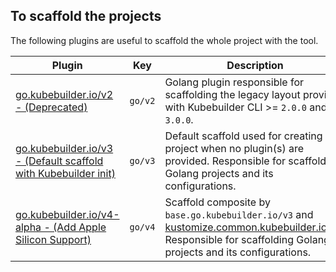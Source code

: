 ## To scaffold the projects

The following plugins are useful to scaffold the whole project with the tool.

| Plugin                                                                             | Key                  | Description                                                                                                                                                                                                                                  |
| ---------------------------------------------------------------------------------- | -------------------- | -------------------------------------------------------------------------------------------------------------------------------------------------------------------------------------------------------------------------------------------- |
| [go.kubebuilder.io/v2 - (Deprecated)](go-v2-plugin.md)                             | `go/v2`              | Golang plugin responsible for scaffolding the legacy layout provided with Kubebuilder CLI >= `2.0.0` and < `3.0.0`.                                                                                                                          |
| [go.kubebuilder.io/v3 - (Default scaffold with Kubebuilder init)](go-v3-plugin.md) | `go/v3`              | Default scaffold used for creating a project when no plugin(s) are provided. Responsible for scaffolding Golang projects and its configurations.                                                                                             |
| [go.kubebuilder.io/v4-alpha - (Add Apple Silicon Support)](go-v4-plugin.md)       | `go/v4`              | Scaffold composite by `base.go.kubebuilder.io/v3` and [kustomize.common.kubebuilder.io/v2](kustomize-v2.md). Responsible for scaffolding Golang projects and its configurations.                                                                                             |
